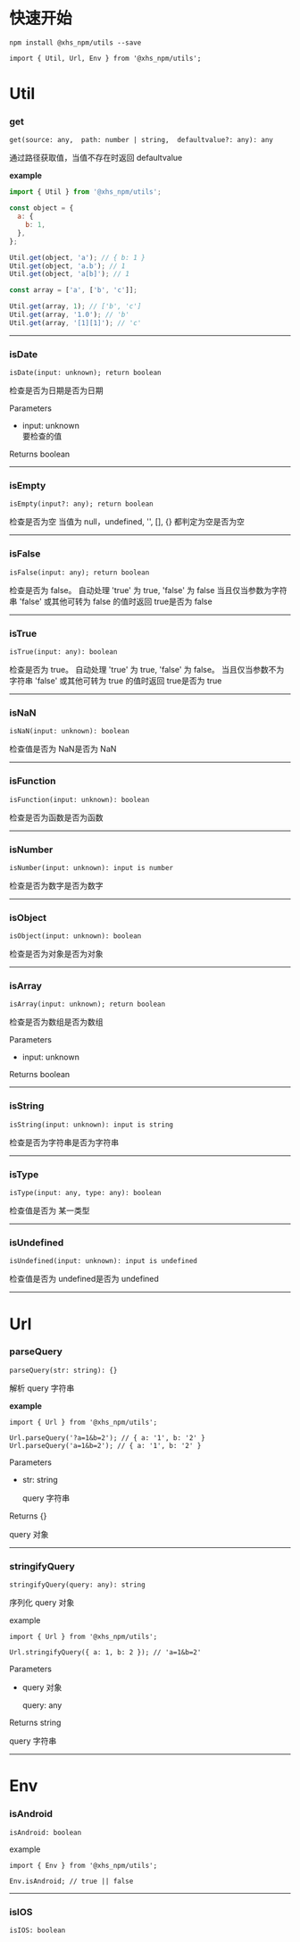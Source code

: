 # 快速开始
```
npm install @xhs_npm/utils --save

import { Util, Url, Env } from '@xhs_npm/utils';
```

# Util

### get
    get(source: any,  path: number | string,  defaultvalue?: any): any

通过路径获取值，当值不存在时返回 defaultvalue

**example**
```js
import { Util } from '@xhs_npm/utils';

const object = {
  a: {
    b: 1,
  },
};

Util.get(object, 'a'); // { b: 1 }
Util.get(object, 'a.b'); // 1
Util.get(object, 'a[b]'); // 1

const array = ['a', ['b', 'c']];

Util.get(array, 1); // ['b', 'c']
Util.get(array, '1.0'); // 'b'
Util.get(array, '[1][1]'); // 'c'
```

---
### isDate
    isDate(input: unknown); return boolean

检查是否为日期是否为日期

Parameters
- input: unknown  
要检查的值

Returns boolean

---
### isEmpty
    isEmpty(input?: any); return boolean

检查是否为空 当值为 null，undefined, '', [], {} 都判定为空是否为空

---
### isFalse
    isFalse(input: any); return boolean

检查是否为 false。 自动处理 'true' 为 true, 'false' 为 false 当且仅当参数为字符串 'false' 或其他可转为 false 的值时返回 true是否为 false

---
### isTrue
	isTrue(input: any): boolean

检查是否为 true。 自动处理 'true' 为 true, 'false' 为 false。 当且仅当参数不为字符串 'false' 或其他可转为 true 的值时返回 true是否为 true

---
### isNaN
    isNaN(input: unknown): boolean

检查值是否为 NaN是否为 NaN

---
### isFunction
    isFunction(input: unknown): boolean

检查是否为函数是否为函数

---
### isNumber
    isNumber(input: unknown): input is number

检查是否为数字是否为数字

---
### isObject
    isObject(input: unknown): boolean

检查是否为对象是否为对象

---
### isArray
    isArray(input: unknown); return boolean

检查是否为数组是否为数组

Parameters
- input: unknown

Returns boolean

---
### isString
    isString(input: unknown): input is string

检查是否为字符串是否为字符串

---
### isType
	isType(input: any, type: any): boolean

检查值是否为 某一类型

---
### isUndefined
	isUndefined(input: unknown): input is undefined

检查值是否为 undefined是否为 undefined

---

# Url
### parseQuery
	parseQuery(str: string): {}

解析 query 字符串

**example**
```
import { Url } from '@xhs_npm/utils'; 

Url.parseQuery('?a=1&b=2'); // { a: '1', b: '2' } 
Url.parseQuery('a=1&b=2'); // { a: '1', b: '2' }
```

Parameters

- str: string
  
  query 字符串

Returns {}
  
query 对象

---
### stringifyQuery
	stringifyQuery(query: any): string

序列化 query 对象

example
```
import { Url } from '@xhs_npm/utils';

Url.stringifyQuery({ a: 1, b: 2 }); // 'a=1&b=2' 
```

Parameters
- query 对象

  query: any

Returns string

query 字符串

---

# Env

### isAndroid

	isAndroid: boolean

example
```
import { Env } from '@xhs_npm/utils';

Env.isAndroid; // true || false
```


---
### isIOS
	isIOS: boolean

